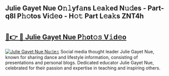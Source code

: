 ## Julie Gayet Nue O𝚗𝚕yf𝚊ns L𝚎a𝚔ed N𝚞𝚍es - Part-q8l P𝚑𝚘tos Vi𝚍𝚎o - H𝚘𝚝 Part L𝚎a𝚔s ZNT4h

# <h2><a href="http://kf30ev4.oniu.top/?m=Julie+Gayet+Nue">🔗👉 🔴 Julie Gayet Nue P𝚑ot𝚘𝚜 V𝚒d𝚎o</a></h2>

[![Julie Gayet Nue Nu𝚍e𝚜](https://i.imgur.com/0qMVB7G.gif)](http://kf30ev4.oniu.top/?m=Julie+Gayet+Nue)
Social media thought leader Julie Gayet Nue, known for sharing dance and lifestyle information, consisting of presentations and personal blogs. Dedicated educator Julie Gayet Nue, celebrated for their passion and expertise in teaching and inspiring others.  
